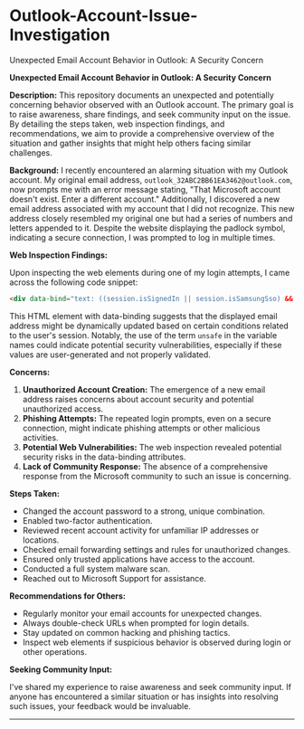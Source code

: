 # Outlook-Account-Issue-Investigation
Unexpected Email Account Behavior in Outlook: A Security Concern

**Unexpected Email Account Behavior in Outlook: A Security Concern**

**Description:** 
This repository documents an unexpected and potentially concerning behavior observed with an Outlook account. The primary goal is to raise awareness, share findings, and seek community input on the issue. By detailing the steps taken, web inspection findings, and recommendations, we aim to provide a comprehensive overview of the situation and gather insights that might help others facing similar challenges.

**Background:**
I recently encountered an alarming situation with my Outlook account. My original email address, `outlook_32ABC2BB61EA3462@outlook.com`, now prompts me with an error message stating, "That Microsoft account doesn't exist. Enter a different account." Additionally, I discovered a new email address associated with my account that I did not recognize. This new address closely resembled my original one but had a series of numbers and letters appended to it. Despite the website displaying the padlock symbol, indicating a secure connection, I was prompted to log in multiple times.

**Web Inspection Findings:**

Upon inspecting the web elements during one of my login attempts, I came across the following code snippet:

```html
<div data-bind="text: ((session.isSignedIn || session.isSamsungSso) && session.unsafe_fullName) || session.unsafe_displayName">outlook_32ABC2BB61EA3462@outlook.com</div>
```

This HTML element with data-binding suggests that the displayed email address might be dynamically updated based on certain conditions related to the user's session. Notably, the use of the term `unsafe` in the variable names could indicate potential security vulnerabilities, especially if these values are user-generated and not properly validated.

**Concerns:**

1. **Unauthorized Account Creation:** The emergence of a new email address raises concerns about account security and potential unauthorized access.
2. **Phishing Attempts:** The repeated login prompts, even on a secure connection, might indicate phishing attempts or other malicious activities.
3. **Potential Web Vulnerabilities:** The web inspection revealed potential security risks in the data-binding attributes.
4. **Lack of Community Response:** The absence of a comprehensive response from the Microsoft community to such an issue is concerning.

**Steps Taken:**

- Changed the account password to a strong, unique combination.
- Enabled two-factor authentication.
- Reviewed recent account activity for unfamiliar IP addresses or locations.
- Checked email forwarding settings and rules for unauthorized changes.
- Ensured only trusted applications have access to the account.
- Conducted a full system malware scan.
- Reached out to Microsoft Support for assistance.

**Recommendations for Others:**

- Regularly monitor your email accounts for unexpected changes.
- Always double-check URLs when prompted for login details.
- Stay updated on common hacking and phishing tactics.
- Inspect web elements if suspicious behavior is observed during login or other operations.

**Seeking Community Input:**

I've shared my experience to raise awareness and seek community input. If anyone has encountered a similar situation or has insights into resolving such issues, your feedback would be invaluable.

---

